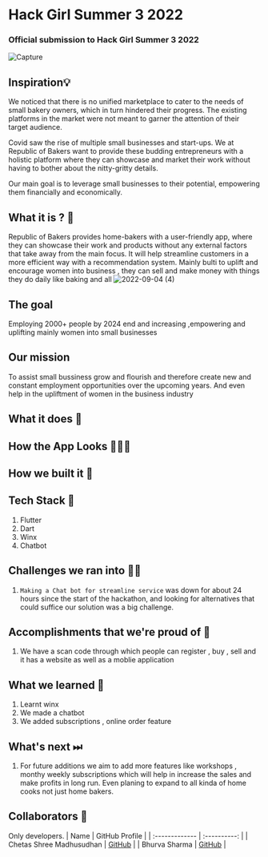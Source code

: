 # Hack Girl Summer 3 2022
### Official submission to Hack Girl Summer 3 2022

 ![Capture](https://user-images.githubusercontent.com/75165587/188296582-37c23757-c145-4d40-8cee-6ebbecfaf169.PNG)


## Inspiration💡
We noticed that there is no unified marketplace to cater to the needs of small bakery owners, which in turn hindered their progress. The existing platforms in the market were not meant to garner the attention of their target audience.

Covid saw the rise of multiple small businesses and start-ups. We at Republic of Bakers want to provide these budding entrepreneurs with a holistic platform where they can showcase and market their work without having to bother about the nitty-gritty details.

Our main goal is to leverage small businesses to their potential, empowering them financially and economically.


## What it is ? 🎠
Republic of Bakers provides home-bakers with a user-friendly app, where they can showcase their work and products without any external factors that take away from the main focus. It will help streamline customers in a more efficient way with a recommendation system. Mainly bulti to uplift and encourage women into business , they can sell and make money with things they do daily like baking and all
![2022-09-04 (4)](https://user-images.githubusercontent.com/75165587/188296994-ae368a7c-ebf3-49e4-a470-f5a99d682d59.png)

## The goal
Employing 2000+ people by 2024 end and increasing ,empowering and uplifting mainly women into small businesses

## Our mission
To assist small bussiness grow and flourish and therefore create new and constant employment opportunities over the upcoming years. And even help in the upliftment of women in the business industry 

## What it does 🧭



## How the App Looks 🤜🔥🤛

## How we built it 🔧


## Tech Stack 🔨
1. Flutter
2. Dart
3. Winx
4. Chatbot

## Challenges we ran into 🏃‍♂️

1. `Making a Chat bot for streamline service` was down for about 24 hours since the start of the hackathon, and looking for alternatives that could suffice our solution was a big challenge. 

## Accomplishments that we're proud of 🏅
1. We have a scan code through which people can register , buy , sell and it has a website as well as a moblie application

## What we learned 🧠
1. Learnt winx 
2. We made a chatbot
3. We added subscriptions , online order feature 

## What's next ⏭
 1. For future additions we aim to add more features like workshops , monthy weekly subscriptions which will help in increase the sales and make profits in long run.
 Even planing to expand to all kinda of home cooks not just home bakers.
 
## Collaborators 🤖

Only developers.
| Name      | GitHub Profile     |
| :------------- | :----------: |
|  Chetas Shree Madhusudhan   | [GitHub](https://github.com/ChetasShree) |
|  Bhurva Sharma  | [GitHub](https://github.com/Bhurva6) |
